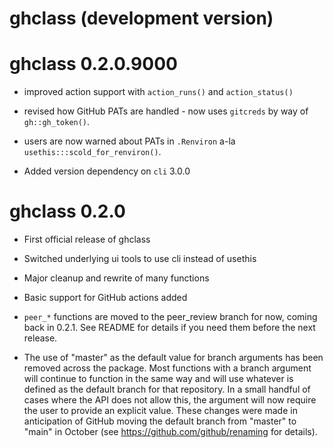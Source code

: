 # ghclass (development version)

# ghclass 0.2.0.9000

* improved action support with `action_runs()` and `action_status()`

* revised how GitHub PATs are handled - now uses `gitcreds` by way of ` gh::gh_token()`.

* users are now warned about PATs in `.Renviron` a-la `usethis:::scold_for_renviron()`.

* Added version dependency on `cli` 3.0.0

# ghclass 0.2.0

* First official release of ghclass

* Switched underlying ui tools to use cli instead of usethis

* Major cleanup and rewrite of many functions

* Basic support for GitHub actions added

* `peer_*` functions are moved to the peer_review branch for now, coming back in 0.2.1. See README for details if you need them before the next release.

* The use of "master" as the default value for branch arguments has been removed across the package. Most functions with a branch argument will continue to function in the same way and will use whatever is defined as the default branch for that repository. In a small handful of cases where the API does not allow this, the argument will now require the user to provide an explicit value. These changes were made in anticipation of GitHub moving the default branch from "master" to "main" in October (see https://github.com/github/renaming for details).
